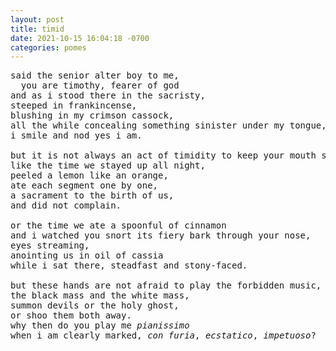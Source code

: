 ```yaml
---
layout: post
title: timid
date: 2021-10-15 16:04:18 -0700
categories: pomes
---
```


<pre>
said the senior alter boy to me,
  you are timothy, fearer of god<!-- timotheos? -->
and as i stood there in the sacristy,
steeped in frankincense,
blushing in my crimson cassock,
all the while concealing something sinister under my tongue,
i smile and nod yes i am.

but it is not always an act of timidity to keep your mouth shut.
like the time we stayed up all night,
peeled a lemon like an orange,
ate each segment one by one,
a sacrament to the birth of us,
and did not complain.

or the time we ate a spoonful of cinnamon
and i watched you snort its fiery bark through your nose,
eyes streaming,
anointing us in oil of cassia
while i sat there, steadfast and stony-faced.

but these hands are not afraid to play the forbidden music,
the black mass and the white mass,
summon devils or the holy ghost,
or shoo them both away.
why then do you play me <i>pianissimo</i>
when i am clearly marked, <i>con furia</i>, <i>ecstatico</i>, <i>impetuoso</i>?
</pre>
